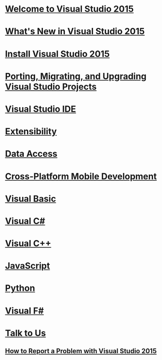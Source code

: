 # [Welcome to Visual Studio 2015](ide/welcome-to-visual-studio.md)
# [What's New in Visual Studio 2015](ide\what-s-new-in-visual-studio-2015.md)
# [Install Visual Studio 2015](install/install-visual-studio-2015.md)
# [Porting, Migrating, and Upgrading Visual Studio Projects](porting/porting-migrating-and-upgrading-visual-studio-projects.md)
# [Visual Studio IDE](ide/welcome-to-visual-studio-2015.md)
# [Extensibility](extensibility/extensibility-in-visual-studio.md)
# [Data Access](data-tools/accessing-data-in-visual-studio.md)
# [Cross-Platform Mobile Development](cross-platform/cross-platform-mobile-development-in-visual-studio.md)
# [Visual Basic](/dotnet/visual-basic)
# [Visual C#](/dotnet/csharp)
# [Visual C++](/cpp/visual-cpp-in-visual-studio-2015)
# [JavaScript](javascript/javascript-in-visual-studio.md)
# [Python](python/getting-started-with-python.md)
# [Visual F#](/dotnet/fsharp/)
# [Talk to Us](ide/talk-to-us.md)
## [How to Report a Problem with Visual Studio 2015](ide/how-to-report-a-problem-with-visual-studio-2015.md)
